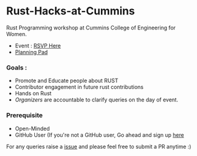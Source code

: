 # Rust-Hacks-at-Cummins
Rust Programming workshop at  Cummins College of Engineering for Women. 

* Event : [RSVP Here](https://reps.mozilla.org/e/rust-at-cummins/)
* [Planning Pad](https://public.etherpad-mozilla.org/p/remo-rust-at-cummins) 

### Goals : 

* Promote and Educate people about  RUST 
* Contributor engagement in future rust contributions
* Hands on Rust
* *Organizers* are accountable to clarify queries on the day of event. 

### Prerequisite 

* Open-Minded 
* GitHub User (If you're not a GitHub user, Go ahead and sign up [here](https://github.com/)

For any queries raise a [issue](https://github.com/rowdymehul/Rust-Hacks-at-Cummins/issues) and please feel free to submit a PR anytime :)
